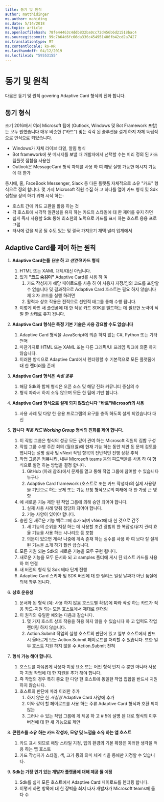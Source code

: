 ```yaml
---
title: 동기 및 원칙
author: matthidinger
ms.author: mahiding
ms.date: 5/14/2018
ms.topic: article
ms.openlocfilehash: 78fe44463c4ddb832ba0cc72d456b6d21518bac4
ms.sourcegitcommit: 99c7b64d6fc66da336c454951406fb42cd2a7427
ms.translationtype: MT
ms.contentlocale: ko-KR
ms.lasthandoff: 04/12/2019
ms.locfileid: "59553155"
---
```

# <a name="motivations-and-principles"></a>동기 및 원칙

다음은 동기 및 원칙 govering Adaptive Card 형식의 진화 합니다.

## <a name="motivations-behind-the-format"></a>동기 형식

초기 2016에서 여러 Microsoft 팀에 (Outlook, Windows 및 Bot Framework 포함)는 모두 원했습니다 매우 비슷한 ("카드") 및는 각각 된 솔루션을 설계 하지 자체 독립적으로 인식으로 되었습니다.

- Windows가 자체 라이브 타일, 알림 형식
-  Bot framework에 봇 메시지를 보낼 때 개발자에서 선택할 수는 미리 정의 된 카드 템플릿 집합을 사용한
- Outlook은 MessageCard 형식 자체를 사용 하 여 해당 실행 가능한 메시지 기능에 대 한가

동시에, 줄, FaceBook Messenger, Slack 등 다른 플랫폼 자체적으로 소유 "카드" 형식으로 정의 합니다. 몇 가지 Microsoft 직원 수집 하 고 하나를 열어 카드 형식 및 Sdk 집합을 정의 하기 위해 시작 하는:

- 호스트 간에 카드 교환을 활용 하는 것
- 각 호스트에 시각적 일관성을 유지 하는 카드의 스타일에 대 한 제어를 유지 하면
- 쉽게 즉시 사용할 Sdk 통해 최소한의 노력으로 카드를 표시 하는 호스트 응용 프로그램
- 타사에 값을 제공 될 수도 있는 및 결국 가져오기 채택 널리 업계에서

## <a name="principles-governing-adaptive-cards"></a>Adaptive Card를 제어 하는 원칙

1.  **Adaptive Card는를 _단순_ 하 고 _선언적_ 카드 형식**

    1.  HTML 또는 XAML 대체/대신 아닙니다.
    2.  있기 **"코드 숨김이"** Adaptive Card를 사용 하 여
        1. 카드 작성자가 해당 페이로드를 사용 하 여 사용자 지정/임의 코드를 포함할 수 없습니다 및 결과적으로 Adaptive Card 호스트는 필요 하지 않습니다 제 3 자 코드를 실행 하려면
        2. 활력과 상호 작용은 전적으로 선언적 태그를 통해 수행 됩니다.
    3.  이렇게 하면 새 플랫폼에 대 한 적응 카드 SDK를 빌드하는 데 필요한 노력이 적절 한 상태로 유지 됩니다.

2.  **Adaptive Card 형식은 특정 기본 기술은 사용 강요할 수도 없습니다**

    1.  Adaptive Card 형식을 JavaScript에 의존 하지 않는 C#, Python 또는 기타 언어
    2.  마찬가지로 HTML 또는 XAML 또는 다른 그래픽/UI 프레임 워크에 의존 하지 않습니다.
    3.  이러한 방식으로 Adaptive Card에서 렌더링할 수 기본적으로 모든 플랫폼에 대 한 렌더러를 존재

3.  **Adaptive Card 형식은 _속성 공유_**

    1.  해당 Sdk와 함께 형식은 오픈 소스 및 해당 진화 커뮤니티 중심의 수
    2.  형식 따라서 하지 소유 않으며 모든 한 팀에 기반 합니다.

4.  **Adaptive Card 형식으로 설계 되지 않았습니다 "바로"Microsoft의 사용**

    1.  사용 사례 및 다양 한 응용 프로그램의 요구를 충족 하도록 설계 되었습니다 대신

5.  **합니다 _적응 카드 Working Group_ 형식의 진화를 제어 합니다.**

    1.  이 작업 그룹은 형식의 성공 모든 깊이 관여 하는 Microsoft 직원의 집합 구성
    2.  작업 그룹 수행 주간 회의 (월요일)에 현재 기능 하는 동안 제안 된 문제 검토를 엽니다는 설명 심사 및 vNext 작업 항목의 전반적인 진행 상황 추적
    3.  작업 그룹은 커뮤니티, 내부 Microsoft teams 등의 피드백을를 사용 하 여 형식으로 발전 하는 방법을 결정 합니다.
        1. GitHub (아래 참조)에서 문제를 열고 통해 작업 그룹에 참여할 수 있습니다 누구나
        2. Adaptive Card framework (호스트로 또는 카드 작성자)의 실제 사용량을 기반으로 하는 문제 또는 기능 요청 형식으로의 미래에 대 한 가장 큰 영향
    4.  에 새로운 기능 제안 된 작업 그룹에 의해 승인 되어야 합니다.
        1. 실제 사용 사례 맞춰 정당화 되어야 합니다.
        2. 기능 사양이 있어야 합니다.
    5.  승인 된 새로운 기능 백로그에 추가 되며 vNext에 대 한 것으로 간주
        1. 새 기능의 순위를 지정 하는 데 사용할 조건 광범위 한 복잡성/유지 관리 효율 기능을 사용 하는 시나리오 등 포함
        2. 의문이 있으면 계속! 나중에 계속 존재 하는 실수를 사용 하 여 보다 잘 설계 된 기능을 소개 하기 훨씬 쉽습니다.
    6.  모든 지원 되는 Sdk의 새로운 기능을 모두 구현 됩니다.
    7.  새로운 기능을 모두 문서화 되 고 samples 폴더에 게시 된 테스트 카드를 사용 하 여 연결
    8.  새 버전의 형식 및 Sdk 베타 단계 진행
    9.  Adaptive Card 스키마 및 SDK 버전에 대 한 릴리스 일정 날짜가 아닌 품질에 의해 좌우 됩니다.

6.  **상호 운용성**
    1.  문서화 된 형식 (예: 사용 하지 않음 호스트별 확장)에 따라 작성 하는 카드가 적응 카드-지원 되는 모든 호스트에서 제대로 렌더링
    2.  이 원칙의 유일한 예외는 다음과 같습니다.
        1.  몇 가지 호스트 상호 작용을 허용 하지 않을 수 있습니다 하 고 입력도 작업 렌더링 하지 않습니다.
        2.  Action.Submit 작업의 실행 호스트의 판단에 있고 일부 호스트에서 반드시 올바르게 모든 Action.Submit 페이로드를 처리할 수 있습니다. 또한 일부 호스트 지원 하지 않을 수 Action.Submit 전혀

7.  **형식 가능 해야 합니다.**

    1.  호스트를 자유롭게 사용자 지정 요소 또는 어떤 형식 인지 수 뿐만 아니라 사용자 지정 작업에 대 한 지원을 추가 해야 합니다.
    2.  즉 작업의 경우 특히 중요 한 다양 한 호스트에 동일한 작업 집합을 반드시 지원 하지 않습니다.
    3.  호스트의 판단에 따라 이러한 추가
        1. 하지 않은 한 *사실상* Adaptive Card 사양에 추가
        2. 이와 같이 할 페이로드를 사용 하는 주류 Adaptive Card 형식과 호환 되지 않는
        3. 그러나 수 있는 작업 그룹에 게 제공 하 고 # 5에 설명 된 대로 형식의 이후 버전에 대 한 새 기능으로 제안

8.  **콘텐츠를 소유 하는 카드 작성자, 모양 및 느낌을 소유 하는 앱 호스트**

    1.  카드 표시 되므로 해당 스타일 지정, 앱의 환경의 기본 확장은 이러한 생각을 적용 하는 앱 호스트
    2.  카드 작성자가 스타일, 색, 크기 등의 의미 체계 식을 통해만 지정할 수 있습니다.

9.  **Sdk는 가장 인기 있는 개발자 플랫폼에 대해 제공 될 예정**

    1.  Sdk를 쉽게 모든 호스트에서 Adaptive Card 페이로드를 렌더링 합니다.
    2.  이렇게 하면 항목에 대 한 장벽을 최저 타사 개발자가 Microsoft teams에 둘 다 수
